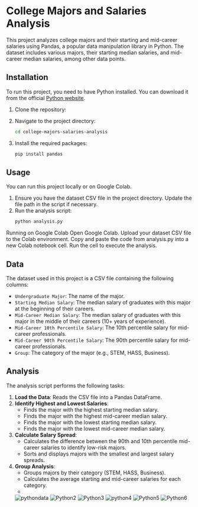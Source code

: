 # College Majors and Salaries Analysis

This project analyzes college majors and their starting and mid-career salaries using Pandas, a popular data manipulation library in Python. 
The dataset includes various majors, their starting median salaries, and mid-career median salaries, among other data points.


## Installation

To run this project, you need to have Python installed. You can download it from the official [Python website](https://www.python.org/).

1. Clone the repository:


2. Navigate to the project directory:
   ```bash
   cd college-majors-salaries-analysis
   ```

3. Install the required packages:
   ```bash
   pip install pandas
   ```

## Usage
You can run this project locally or on Google Colab.
1. Ensure you have the dataset CSV file in the project directory. Update the file path in the script if necessary.
2. Run the analysis script:
   ```bash
   python analysis.py
   ```
Running on Google Colab
Open Google Colab.
Upload your dataset CSV file to the Colab environment.
Copy and paste the code from analysis.py into a new Colab notebook cell.
Run the cell to execute the analysis.


## Data

The dataset used in this project is a CSV file containing the following columns:
- `Undergraduate Major`: The name of the major.
- `Starting Median Salary`: The median salary of graduates with this major at the beginning of their careers.
- `Mid-Career Median Salary`: The median salary of graduates with this major in the middle of their careers (10+ years of experience).
- `Mid-Career 10th Percentile Salary`: The 10th percentile salary for mid-career professionals.
- `Mid-Career 90th Percentile Salary`: The 90th percentile salary for mid-career professionals.
- `Group`: The category of the major (e.g., STEM, HASS, Business).

## Analysis

The analysis script performs the following tasks:

1. **Load the Data**: Reads the CSV file into a Pandas DataFrame.
2. **Identify Highest and Lowest Salaries**:
   - Finds the major with the highest starting median salary.
   - Finds the major with the highest mid-career median salary.
   - Finds the major with the lowest starting median salary.
   - Finds the major with the lowest mid-career median salary.
3. **Calculate Salary Spread**:
   - Calculates the difference between the 90th and 10th percentile mid-career salaries to identify low-risk majors.
   - Sorts and displays majors with the smallest and largest salary spreads.
4. **Group Analysis**:
   - Groups majors by their category (STEM, HASS, Business).
   - Calculates the average starting and mid-career salaries for each category.
   - 
   ![pythondata](https://github.com/user-attachments/assets/a1dd729b-bb1b-4922-a67c-f8dec325b08d)
![Python2](https://github.com/user-attachments/assets/46583d6a-e161-4d9c-aebd-144d0e81cc7f)
![Python3](https://github.com/user-attachments/assets/e5272433-64da-4cd5-99ff-cf0e04a61a4c)
![python4](https://github.com/user-attachments/assets/fdf3b441-303c-4699-b9ce-379a760f80a6)
![Python5](https://github.com/user-attachments/assets/1a58cc9a-bf6e-4044-a0ca-e09d6296da4f)
![Python6](https://github.com/user-attachments/assets/fe763ec6-4bd0-4527-b033-469ecfb8e81b)


